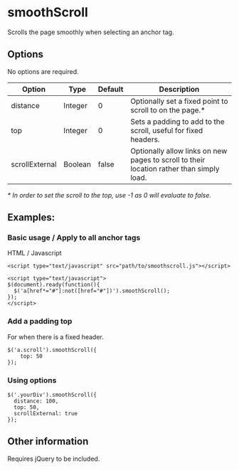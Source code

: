# smoothScroll
Scrolls the page smoothly when selecting an anchor tag.

## Options

No options are required.

|     Option     |   Type  | Default | Description |
|----------------|---------|---------|-------------|
|    distance    | Integer |    0    | Optionally set a fixed point to scroll to on the page.\* |
|       top      | Integer |    0    | Sets a padding to add to the scroll, useful for fixed headers. |
| scrollExternal | Boolean |  false  | Optionally allow links on new pages to scroll to their location rather than simply load. |

*\* In order to set the scroll to the top, use -1 as 0 will evaluate to false.*

## Examples:

### Basic usage / Apply to all anchor tags

HTML / Javascript

    <script type="text/javascript" src="path/to/smoothscroll.js"></script>
  
    <script type="text/javascript">
    $(document).ready(function(){
      $('a[href*="#"]:not([href="#"])').smoothScroll();
    });
    </script>
    
### Add a padding top

For when there is a fixed header.

    $('a.scroll').smoothScroll({
        top: 50
    });
    
### Using options

    $('.yourDiv').smoothScroll({
      distance: 100,
      top: 50,
      scrollExternal: true
    });

## Other information

Requires jQuery to be included.

